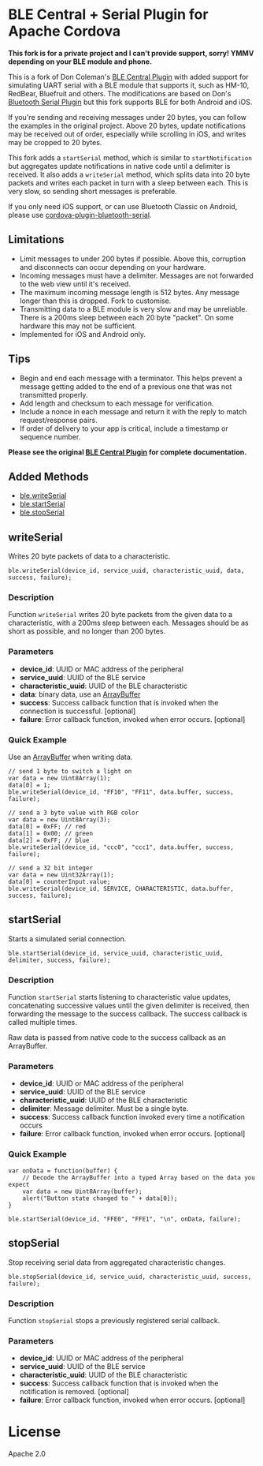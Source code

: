 # BLE Central + Serial Plugin for Apache Cordova

**This fork is for a private project and I can't provide support, sorry! YMMV depending on your BLE module and phone.**

This is a fork of Don Coleman's [BLE Central Plugin](https://github.com/don/cordova-plugin-ble-central)
with added support for simulating UART serial with a BLE module that supports it, such as HM-10,
RedBear, Bluefruit and others. The modifications are based on Don's [Bluetooth Serial Plugin](https://github.com/don/BluetoothSerial)
but this fork supports BLE for both Android and iOS.

If you're sending and receiving messages under 20 bytes, you can follow the examples in the original project.
Above 20 bytes, update notifications may be received out of order, especially while scrolling in iOS, and
writes may be cropped to 20 bytes.
 
This fork adds a `startSerial` method, which is similar to `startNotification` but aggregates update
notifications in native code until a delimiter is received. It also adds a `writeSerial` method, which splits data
into 20 byte packets and writes each packet in turn with a sleep between each. This is very slow, so
sending short messages is preferable.

If you only need iOS support, or can use Bluetooth Classic on Android, please use [cordova-plugin-bluetooth-serial](https://github.com/don/BluetoothSerial).

## Limitations

* Limit messages to under 200 bytes if possible. Above this, corruption and disconnects can occur depending on your hardware.
* Incoming messages must have a delimiter. Messages are not forwarded to the web view until it's received.
* The maximum incoming message length is 512 bytes. Any message longer than this is dropped. Fork to customise.
* Transmitting data to a BLE module is very slow and may be unreliable. There is a 200ms sleep between each 20 byte "packet". On some hardware this may not be sufficient.
* Implemented for iOS and Android only.

## Tips

* Begin and end each message with a terminator. This helps prevent a message getting added to the end of a previous one that was not transmitted properly.
* Add length and checksum to each message for verification.
* Include a nonce in each message and return it with the reply to match request/response pairs.
* If order of delivery to your app is critical, include a timestamp or sequence number.

**Please see the original [BLE Central Plugin](https://github.com/don/cordova-plugin-ble-central) for complete documentation.**

## Added Methods

- [ble.writeSerial](#writeSerial)
- [ble.startSerial](#startSerial)
- [ble.stopSerial](#stopSerial)

## writeSerial

Writes 20 byte packets of data to a characteristic.

    ble.writeSerial(device_id, service_uuid, characteristic_uuid, data, success, failure);

### Description

Function `writeSerial` writes 20 byte packets from the given data to a characteristic, with
a 200ms sleep between each. Messages should be as short as possible, and no longer than 200 bytes.

### Parameters
- __device_id__: UUID or MAC address of the peripheral
- __service_uuid__: UUID of the BLE service
- __characteristic_uuid__: UUID of the BLE characteristic
- __data__: binary data, use an [ArrayBuffer](#typed-arrays)
- __success__: Success callback function that is invoked when the connection is successful. [optional]
- __failure__: Error callback function, invoked when error occurs. [optional]

### Quick Example

Use an [ArrayBuffer](#typed-arrays) when writing data.

    // send 1 byte to switch a light on
    var data = new Uint8Array(1);
    data[0] = 1;
    ble.writeSerial(device_id, "FF10", "FF11", data.buffer, success, failure);

    // send a 3 byte value with RGB color
    var data = new Uint8Array(3);
    data[0] = 0xFF; // red
    data[1] = 0x00; // green
    data[2] = 0xFF; // blue
    ble.writeSerial(device_id, "ccc0", "ccc1", data.buffer, success, failure);

    // send a 32 bit integer
    var data = new Uint32Array(1);
    data[0] = counterInput.value;
    ble.writeSerial(device_id, SERVICE, CHARACTERISTIC, data.buffer, success, failure);

## startSerial

Starts a simulated serial connection.

    ble.startSerial(device_id, service_uuid, characteristic_uuid, delimiter, success, failure);

### Description

Function `startSerial` starts listening to characteristic value updates, concatenating successive
values until the given delimiter is received, then forwarding the message to the success callback.
The success callback is called multiple times.

Raw data is passed from native code to the success callback as an ArrayBuffer.

### Parameters

- __device_id__: UUID or MAC address of the peripheral
- __service_uuid__: UUID of the BLE service
- __characteristic_uuid__: UUID of the BLE characteristic
- __delimiter__: Message delimiter. Must be a single byte.
- __success__: Success callback function invoked every time a notification occurs
- __failure__: Error callback function, invoked when error occurs. [optional]

### Quick Example

    var onData = function(buffer) {
        // Decode the ArrayBuffer into a typed Array based on the data you expect
        var data = new Uint8Array(buffer);
        alert("Button state changed to " + data[0]);
    }

    ble.startSerial(device_id, "FFE0", "FFE1", "\n", onData, failure);

## stopSerial

Stop receiving serial data from aggregated characteristic changes.

    ble.stopSerial(device_id, service_uuid, characteristic_uuid, success, failure);

### Description

Function `stopSerial` stops a previously registered serial callback.

### Parameters

- __device_id__: UUID or MAC address of the peripheral
- __service_uuid__: UUID of the BLE service
- __characteristic_uuid__: UUID of the BLE characteristic
- __success__: Success callback function that is invoked when the notification is removed. [optional]
- __failure__: Error callback function, invoked when error occurs. [optional]

# License

Apache 2.0
